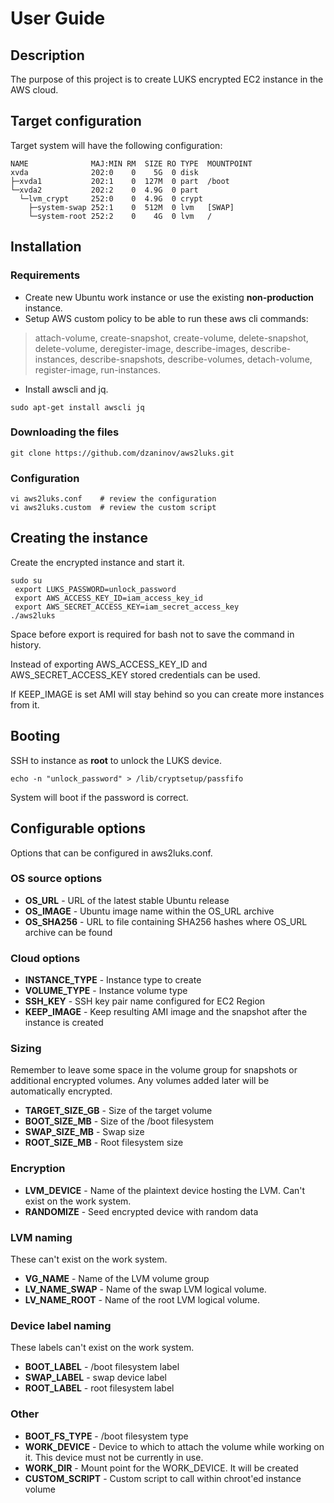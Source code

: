 # User Guide

## Description
The purpose of this project is to create LUKS encrypted EC2 instance in the AWS cloud.

## Target configuration
Target system will have the following configuration:
``````
NAME              MAJ:MIN RM  SIZE RO TYPE  MOUNTPOINT
xvda              202:0    0    5G  0 disk
├─xvda1           202:1    0  127M  0 part  /boot
└─xvda2           202:2    0  4.9G  0 part
  └─lvm_crypt     252:0    0  4.9G  0 crypt
    ├─system-swap 252:1    0  512M  0 lvm   [SWAP]
    └─system-root 252:2    0    4G  0 lvm   /
``````

## Installation

### Requirements
- Create new Ubuntu work instance or use the existing **non-production** instance.
- Setup AWS custom policy to be able to run these aws cli commands: 
> attach-volume, create-snapshot, create-volume, delete-snapshot, delete-volume, deregister-image, describe-images, describe-instances, describe-snapshots, describe-volumes, detach-volume, register-image, run-instances.
- Install awscli and jq.
``````
sudo apt-get install awscli jq
``````

### Downloading the files
``````
git clone https://github.com/dzaninov/aws2luks.git
``````

### Configuration
``````
vi aws2luks.conf    # review the configuration
vi aws2luks.custom  # review the custom script
``````

## Creating the instance
Create the encrypted instance and start it.
``````
sudo su
 export LUKS_PASSWORD=unlock_password
 export AWS_ACCESS_KEY_ID=iam_access_key_id
 export AWS_SECRET_ACCESS_KEY=iam_secret_access_key
./aws2luks
``````
Space before export is required for bash not to save the command in history.

Instead of exporting AWS_ACCESS_KEY_ID and AWS_SECRET_ACCESS_KEY stored credentials can be used.

If KEEP_IMAGE is set AMI will stay behind so you can create more instances from it.

## Booting
SSH to instance as **root** to unlock the LUKS device.
``````
echo -n "unlock_password" > /lib/cryptsetup/passfifo
``````
System will boot if the password is correct.

## Configurable options
Options that can be configured in aws2luks.conf.

### OS source options
- **OS_URL** - URL of the latest stable Ubuntu release
- **OS_IMAGE** - Ubuntu image name within the OS_URL archive
- **OS_SHA256** - URL to file containing SHA256 hashes where OS_URL archive can be found

### Cloud options
- **INSTANCE_TYPE** - Instance type to create
- **VOLUME_TYPE** - Instance volume type
- **SSH_KEY** - SSH key pair name configured for EC2 Region
- **KEEP_IMAGE** - Keep resulting AMI image and the snapshot after the instance is created

### Sizing
Remember to leave some space in the volume group for snapshots or additional encrypted volumes.
Any volumes added later will be automatically encrypted.
- **TARGET_SIZE_GB** - Size of the target volume
- **BOOT_SIZE_MB** - Size of the /boot filesystem
- **SWAP_SIZE_MB** - Swap size
- **ROOT_SIZE_MB** - Root filesystem size

### Encryption
- **LVM_DEVICE** - Name of the plaintext device hosting the LVM. Can't exist on the work system.
- **RANDOMIZE** - Seed encrypted device with random data

### LVM naming
These can't exist on the work system.
- **VG_NAME** - Name of the LVM volume group
- **LV_NAME_SWAP** - Name of the swap LVM logical volume.
- **LV_NAME_ROOT** - Name of the root LVM logical volume.

### Device label naming
These labels can't exist on the work system.
- **BOOT_LABEL** - /boot filesystem label
- **SWAP_LABEL** - swap device label
- **ROOT_LABEL** - root filesystem label

### Other
- **BOOT_FS_TYPE** - /boot filesystem type
- **WORK_DEVICE** - Device to which to attach the volume while working on it. This device must not be currently in use.
- **WORK_DIR** - Mount point for the WORK_DEVICE. It will be created
- **CUSTOM_SCRIPT** - Custom script to call within chroot'ed instance volume
